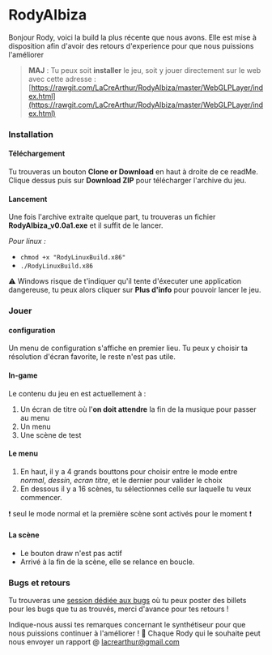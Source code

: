 # RodyAIbiza

Bonjour Rody, voici la build la plus récente que nous avons. Elle est mise à disposition afin d'avoir des retours d'experience pour que nous puissions l'améliorer

>**MAJ** : Tu peux soit **installer** le jeu, soit y jouer directement sur le web avec cette adresse :
[https://rawgit.com/LaCreArthur/RodyAIbiza/master/WebGLPLayer/index.html](https://rawgit.com/LaCreArthur/RodyAIbiza/master/WebGLPLayer/index.html)


### Installation 

#### Téléchargement
Tu trouveras un bouton **Clone or Download** en haut à droite de ce readMe. Clique dessus puis sur **Download ZIP** pour télécharger l'archive du jeu.

#### Lancement 
Une fois l'archive extraite quelque part, tu trouveras un fichier **RodyAIbiza_v0.0a1.exe** et il suffit de le lancer.
 
 *Pour linux :*
* `chmod +x "RodyLinuxBuild.x86"`
* `./RodyLinuxBuild.x86`
 
:warning: Windows risque de t'indiquer qu'il tente d'éxecuter une application dangereuse, tu peux alors cliquer sur **Plus d'info** pour pouvoir lancer le jeu.

### Jouer

#### configuration 
Un menu de configuration s'affiche en premier lieu. Tu peux y choisir ta résolution d'écran favorite, le reste n'est pas utile.

#### In-game
Le contenu du jeu en est actuellement à : 
 
1. Un écran de titre où l'**on doit attendre** la fin de la musique pour passer au menu
2. Un menu
3. Une scène de test

#### Le menu
1. En haut, il y a 4 grands bouttons pour choisir entre le mode entre *normal*, *dessin*, *ecran titre*, et le dernier pour valider le choix
2. En dessous il y a 16 scènes, tu sélectionnes celle sur laquelle tu veux commencer.

:heavy_exclamation_mark: seul le mode normal et la première scène sont activés pour le moment :heavy_exclamation_mark:

#### La scène
* Le bouton draw n'est pas actif 
* Arrivé à la fin de la scène, elle se relance en boucle. 

### Bugs et retours
Tu trouveras une [session dédiée aux bugs](https://github.com/LaCreArthur/RodyAIbiza/issues) où tu peux poster des billets pour les bugs que tu as trouvés, merci d'avance pour tes retours ! 

Indique-nous aussi tes remarques concernant le synthétiseur pour que nous puissions continuer à l'améliorer ! :purple_heart:
Chaque Rody qui le souhaite peut nous envoyer un rapport @ lacrearthur@gmail.com
